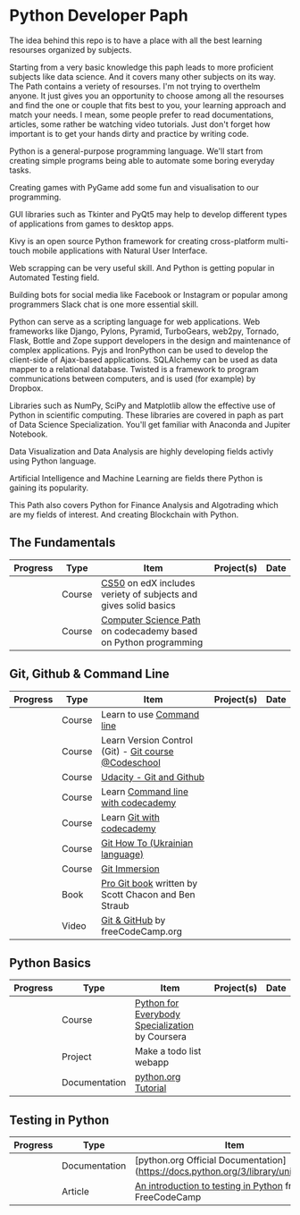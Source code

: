 # Python Developer Paph

The idea behind this repo is to have a place with all the best learning resourses organized by subjects.

Starting from a very basic knowledge this paph leads to more proficient subjects like data science. And it covers many other subjects on its way. The Path contains a veriety of resourses. I'm not trying to overthelm anyone. It just gives you an opportunity to choose among all the resourses and find the one or couple that fits best to you, your learning approach and match your needs. I mean, some people prefer to read documentations, articles, some rather be watching video tutorials. Just don't forget how important is to get your hands dirty and practice by writing code.

Python is a general-purpose programming language. We'll start from creating simple programs being able to automate some boring everyday tasks. 

Creating games with PyGame add some fun and visualisation to our programming.

GUI libraries such as Tkinter and PyQt5 may help to develop different types of applications from games to desktop apps. 

Kivy is an open source Python framework for creating cross-platform multi-touch mobile applications with Natural User Interface.

Web scrapping can be very useful skill. And Python is getting popular in Automated Testing field.

Building bots for social media like Facebook or Instagram or popular among programmers Slack chat is one more essential skill.

Python can serve as a scripting language for web applications.  Web frameworks like Django, Pylons, Pyramid, TurboGears, web2py, Tornado, Flask, Bottle and Zope support developers in the design and maintenance of complex applications. Pyjs and IronPython can be used to develop the client-side of Ajax-based applications. SQLAlchemy can be used as data mapper to a relational database. Twisted is a framework to program communications between computers, and is used (for example) by Dropbox.

Libraries such as NumPy, SciPy and Matplotlib allow the effective use of Python in scientific computing. These libraries are covered in paph as part of Data Science Specialization. You'll get familiar with Anaconda and Jupiter Notebook.

Data Visualization and Data Analysis are highly developing fields activly using Python language.

Artificial Intelligence and Machine Learning are fields there Python is gaining its popularity.

This Path also covers Python for Finance Analysis and Algotrading which are my fields of interest. And creating Blockchain with Python.

## The Fundamentals

| Progress | Type | Item | Project(s) | Date |
| :------: | ------ | ------ | ------------ | :-------: |
|  | Course | [CS50](https://courses.edx.org/courses/course-v1%3AHarvardX%2BCS50%2BX/)  on edX includes veriety of subjects and gives solid basics |  ||
|  | Course | [Computer Science Path](https://courses.edx.org/courses/course-v1%3AHarvardX%2BCS50%2BX/)  on codecademy based on Python programming |  ||

## Git, Github & Command Line
| Progress | Type | Item | Project(s) | Date |
| :------: | ------ | ------ | ------------ | :-------: |
| | Course | Learn to use [Command line](https://commandlinepoweruser.com/)|  ||
| | Course | Learn Version Control (Git) - [Git course @Codeschool](https://try.github.io/levels/1/challenges/1) |   |    |
| | Course | [Udacity - Git and Github](https://in.udacity.com/course/how-to-use-git-and-github--ud775) |   |    |
| | Course | Learn [Command line with codecademy](https://www.codecademy.com/learn/learn-the-command-line)|  ||
| | Course | Learn [Git with codecademy](https://www.codecademy.com/learn/learn-git)|  ||
| | Course | [Git How To (Ukrainian language)](https://githowto.com/uk)|  ||
| | Course | [Git Immersion](http://gitimmersion.com/)|  ||
| | Book | [Pro Git book](https://git-scm.com/book/en/v2)  written by Scott Chacon and Ben Straub |  || 
| | Video | [Git & GitHub](https://youtu.be/vR-y_2zWrIE)  by freeCodeCamp.org |  ||


## Python Basics
| Progress | Type | Item | Project(s) | Date |
| :------: | ------ | ------ | ------------ | :-------: |
| | Course | [Python for Everybody Specialization](https://www.coursera.org/specializations/python) by  Coursera|  ||
| | Project | Make a todo list webapp |   |    |
| | Documentation | [python.org Tutorial](https://docs.python.org/3/tutorial/index.html) |   |    |

## Testing in Python
| Progress | Type | Item | Project(s) | Date |
| :------: | ------ | ------ | ------------ | :-------: |
| | Documentation | [python.org Official Documentation] (https://docs.python.org/3/library/unittest.html)|  ||
| | Article |[An introduction to testing in Python](https://medium.freecodecamp.org/testing-in-python-c6b903eb247d) from FreeCodeCamp |  || 
